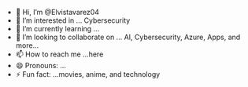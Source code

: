- 👋 Hi, I’m @Elvistavarez04
- 👀 I’m interested in ... Cybersecurity
- 🌱 I’m currently learning ...
- 💞️ I’m looking to collaborate on ... AI, Cybersecurity, Azure, Apps, and more...
- 📫 How to reach me ...here
- 😄 Pronouns: ...
- ⚡ Fun fact: ...movies, anime, and technology

<!---
Elvistavarez04/Elvistavarez04 is a ✨ special ✨ repository because its `README.md` (this file) appears on your GitHub profile.
You can click the Preview link to take a look at your changes.
--->
